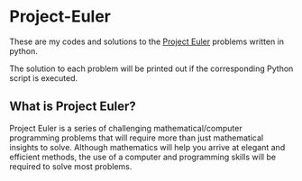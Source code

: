 # Project-Euler
These are my codes and solutions to the [Project Euler](https://projecteuler.net) problems written in python. 

The solution to each problem will be printed out if the corresponding Python script is executed. 

## What is Project Euler?
Project Euler is a series of challenging mathematical/computer programming problems that will require more than just mathematical insights to solve. Although mathematics will help you arrive at elegant and efficient methods, the use of a computer and programming skills will be required to solve most problems.


